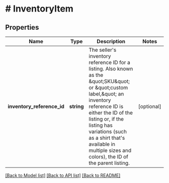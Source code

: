 # # InventoryItem

## Properties

Name | Type | Description | Notes
------------ | ------------- | ------------- | -------------
**inventory_reference_id** | **string** | The seller&#39;s inventory reference ID for a listing. Also known as the &amp;quot;SKU&amp;quot; or &amp;quot;custom label,&amp;quot; an inventory reference ID is either the ID of the listing or, if the listing has variations (such as a shirt that&#39;s available in multiple sizes and colors), the ID of the parent listing. | [optional] 

[[Back to Model list]](../../README.md#documentation-for-models) [[Back to API list]](../../README.md#documentation-for-api-endpoints) [[Back to README]](../../README.md)


